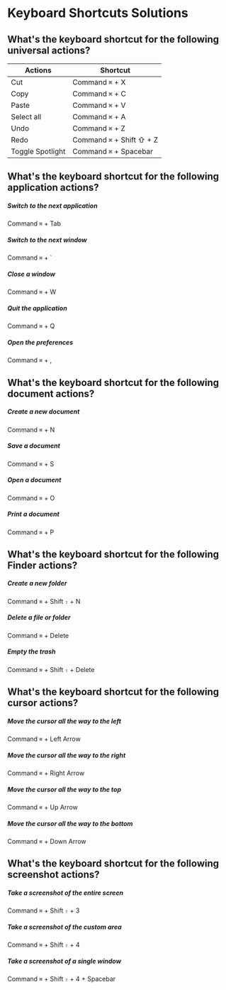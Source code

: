 # Keyboard Shortcuts Solutions

## What's the keyboard shortcut for the following universal actions?

| Actions          | Shortcut                  |
|------------------|---------------------------|
| Cut              | Command `⌘` + X           |
| Copy             | Command `⌘` + C           |
| Paste            | Command `⌘` + V           |
| Select all       | Command `⌘` + A           |
| Undo             | Command `⌘` + Z           |
| Redo             | Command `⌘` + Shift ⇧ + Z |
| Toggle Spotlight | Command `⌘` + Spacebar    |

## What's the keyboard shortcut for the following application actions?

##### Switch to the next application

Command `⌘` + Tab

##### Switch to the next window

Command `⌘` + `

##### Close a window

Command `⌘` + W

##### Quit the application

Command `⌘` + Q

##### Open the preferences

Command `⌘` + ,

## What's the keyboard shortcut for the following document actions?

##### Create a new document

Command `⌘` + N

##### Save a document

Command `⌘` + S

##### Open a document

Command `⌘` + O

##### Print a document

Command `⌘` + P

## What's the keyboard shortcut for the following Finder actions?

##### Create a new folder

Command `⌘` + Shift `⇧` + N

##### Delete a file or folder

Command `⌘` + Delete

##### Empty the trash

Command `⌘` + Shift `⇧` + Delete

## What's the keyboard shortcut for the following cursor actions?

##### Move the cursor all the way to the left

Command `⌘` + Left Arrow

##### Move the cursor all the way to the right

Command `⌘` + Right Arrow

##### Move the cursor all the way to the top

Command `⌘` + Up Arrow

##### Move the cursor all the way to the bottom

Command `⌘` + Down Arrow

## What's the keyboard shortcut for the following screenshot actions?

##### Take a screenshot of the entire screen

Command `⌘` + Shift `⇧` + 3

##### Take a screenshot of the custom area

Command `⌘` + Shift `⇧` + 4

##### Take a screenshot of a single window

Command `⌘` + Shift `⇧` + 4 + Spacebar
